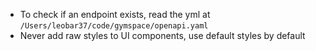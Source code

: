 - To check if an endpoint exists, read the yml at `/Users/leobar37/code/gymspace/openapi.yaml`
- Never add raw styles to UI components, use default styles by default